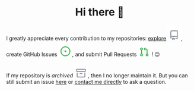 <div align="center">
	<h1>Hi there 👋</h1>
	<!-- <h1>Hi there <img src="https://raw.githubusercontent.com/blackcater/blackcater/main/images/Hi.gif" alt="" height="32"></h1> -->
	<!-- <img alt="Hi there 👋" src="https://readme-typing-svg.herokuapp.com?color=%23FFFFFF&size=30&center=true&vCenter=true&lines=Hi+there+%F0%9F%91%8B"> -->
	<!-- [![Typing SVG](https://readme-typing-svg.herokuapp.com?color=%23FFFFFF&vCenter=true&lines=Hi+there+%F0%9F%91%8B)](https://git.io/typing-svg) -->
</div>

<!-- I greatly appreciate your contributions to my repositories: [explore](?tab=repositories), create GitHub Issues, and submit Pull Requests! 😉 -->
I greatly appreciate every contribution to my repositories: [explore](https://github.com/npanuhin?tab=repositories)![](.github/icons/Repository.svg), create GitHub Issues![](.github/icons/IssueOpened.svg), and submit Pull Requests![](.github/icons/PullRequestOpened.svg)! 😉

If my repository is _archived_![](.github/icons/Archive.svg), then I no longer maintain it. But you can still submit an issue [here](https://github.com/npanuhin/npanuhin/issues/new?template=question-regarding-the-archived-repository.md) or [contact me directly](mailto:github@npanuhin.me?subject=Questions%20regarding%20the%20archived%20repository:%20<repository%20name%20here>) to ask a question.

<!-- Activity graph -->
<!-- ![](https://raw.githubusercontent.com/npanuhin/npanuhin/activity-graph/activity-graph.svg) -->


<!-- <details>
<summary>GitHub activity</summary>

1. <img src=".github/icons/Comment.svg"> Commented on [#174](https://github.com/MadeBaruna/paimon-moe/issues/174#issuecomment-1011350380) in [MadeBaruna/paimon-moe](https://github.com/MadeBaruna/paimon-moe)
2. <img src=".github/icons/Comment.svg"> Commented on [#187](https://github.com/MadeBaruna/paimon-moe/issues/187#issuecomment-1011348117) in [MadeBaruna/paimon-moe](https://github.com/MadeBaruna/paimon-moe)
3. <img src=".github/icons/Comment.svg"> Commented on [#194](https://github.com/MadeBaruna/paimon-moe/issues/194#issuecomment-1011344088) in [MadeBaruna/paimon-moe](https://github.com/MadeBaruna/paimon-moe)
4. 
5. 
6. 
7. 

</details>
 -->





<!----------------------- DEBUG ------------------------- DEBUG ------------------- DEBUG ----------------------------->


<!-- For testing icons -->
<!-- <img src=".github/icons/Comment.svg"> Commented on {ID} in {REPO}'

<img src=".github/icons/IssueOpened.svg"> Opened issue {ID} in {REPO}'

<img src=".github/icons/IssueClosed.svg"> Closed issue {ID} in {REPO}'

<img src=".github/icons/PullRequestOpened.svg"> Opened PR {ID} in {REPO}'

<img src=".github/icons/PullRequestClosed.svg"> Closed PR {ID} in {REPO}'

<img src=".github/icons/PullRequestMerged.svg"> Merged PR {ID} in {REPO}'

<img src=".github/icons/RepositoryCreated.svg"> Created new repository {REPO}'

<img src=".github/icons/ForkedRepository.svg"> Forked {FORK} from {REPO}'

<img src=".github/icons/Wiki.svg"> Created new wiki page {WIKI} in {REPO}'

<img src=".github/icons/People.svg"> Became collaborator on {REPO}'

<img src=".github/icons/ApprovedChanges.svg"> Approved {ID} in {REPO}'

<img src=".github/icons/RequestedChanges.svg"> Requested changes in {ID} in {REPO}'

<img src=".github/icons/Release.svg"> Released {ID} in {REPO}'

<img src=".github/icons/StarredRepository.svg"> Starred {REPO}' -->




<!-- https://github-readme-stats.vercel.app/api/pin/?username=npanuhin&repo=BIOCAD&theme=github_dark&bg_color=transparent -->

<!--
**npanuhin/npanuhin** is a ✨ _special_ ✨ repository because its `README.md` (this file) appears on your GitHub profile.

Here are some ideas to get you started:

- 🔭 I’m currently working on ...
- 🌱 I’m currently learning ...
- 👯 I’m looking to collaborate on ...
- 🤔 I’m looking for help with ...
- 💬 Ask me about ...
- 📫 How to reach me: ...
- 😄 Pronouns: ...
- ⚡ Fun fact: ...
-->
